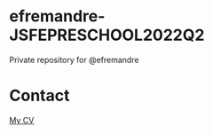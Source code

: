 # efremandre-JSFEPRESCHOOL2022Q2
Private repository for @efremandre

# Contact
[My CV](https://efremandre.github.io/rsschool-cv/)
